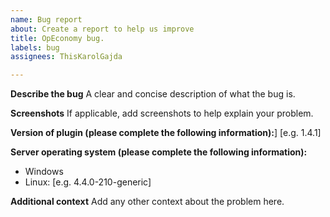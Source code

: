 ```yaml
---
name: Bug report
about: Create a report to help us improve
title: OpEconomy bug.
labels: bug
assignees: ThisKarolGajda

---
```


**Describe the bug**
A clear and concise description of what the bug is.

**Screenshots**
If applicable, add screenshots to help explain your problem.

**Version of plugin (please complete the following information):**]
[e.g. 1.4.1]

**Server operating system (please complete the following information):**
 - Windows
 - Linux: [e.g. 4.4.0-210-generic]


**Additional context**
Add any other context about the problem here.
